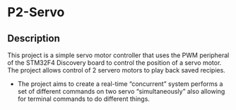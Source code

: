 # P2-Servo

## Description
This project is a simple servo motor controller that uses the PWM peripheral of the STM32F4 Discovery board to control the position of a servo motor. The project allows control of 2 servero motors to play back saved recipies.
- The project aims to create a real-time “concurrent” system performs a set of different commands on two servo “simultaneously” also allowing for terminal commands to do different things.